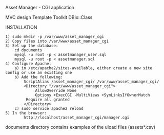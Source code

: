 Asset Manager - CGI application

MVC design
Template Toolkit
DBIx::Class

INSTALLATION

    1) sudo mkdir -p /var/www/asset_manager_cgi
    2) Copy files into /var/www/asset_manager_cgi
    3) Set up the database:
        cd documents
        mysql -u root -p < assetmanager_user.sql
        mysql -u root -p < assetmanager.sql
    4) Configure Apache:
        a) in /etc/apache2/sites-available, either create a new site config or use an existing one
        b) Add the following:
	        ScriptAlias /asset_manager_cgi/ /var/www/asset_manager_cgi/
	        <Directory "/var/www/asset_manager_cgi">
	             AllowOverride None
	             Options +ExecCGI -MultiViews +SymLinksIfOwnerMatch
		     Require all granted
	        </Directory>
        c) sudo service apache2 reload
    5) In the browser:
            http://localhost/asset_manager_cgi/manager.cgi

documents directory contains examples of the uload files (assets*.csv)

